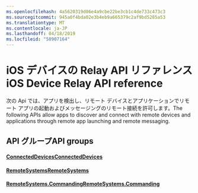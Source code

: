 ```yaml
---
ms.openlocfilehash: 4a5620319d06e4a9cbe22be3cb1c4de733c473c3
ms.sourcegitcommit: 945a0f4bda02e3b4eb9a665379c2af9bd5285a53
ms.translationtype: MT
ms.contentlocale: ja-JP
ms.lasthandoff: 04/18/2019
ms.locfileid: "58907164"
---
```

# <a name="ios-device-relay-api-reference"></a><span data-ttu-id="4ed32-101">iOS デバイスの Relay API リファレンス</span><span class="sxs-lookup"><span data-stu-id="4ed32-101">iOS Device Relay API reference</span></span>

<span data-ttu-id="4ed32-102">次の Api では、アプリを検出し、リモート デバイスとアプリケーションでリモート アプリの起動およびメッセージングのリモート接続を許可します。</span><span class="sxs-lookup"><span data-stu-id="4ed32-102">The following APIs allow apps to discover and connect with remote devices and applications through remote app launching and remote messaging.</span></span>

## <a name="api-groups"></a><span data-ttu-id="4ed32-103">API グループ</span><span class="sxs-lookup"><span data-stu-id="4ed32-103">API groups</span></span>

#### <a name="connecteddevicesobjectivec-apiconnecteddevicesindexmd"></a>[<span data-ttu-id="4ed32-104">ConnectedDevices</span><span class="sxs-lookup"><span data-stu-id="4ed32-104">ConnectedDevices</span></span>](../objectivec-api/connecteddevices/index.md)
#### <a name="remotesystemsobjectivec-apiremotesystemsindexmd"></a>[<span data-ttu-id="4ed32-105">RemoteSystems</span><span class="sxs-lookup"><span data-stu-id="4ed32-105">RemoteSystems</span></span>](../objectivec-api/remotesystems/index.md)
#### <a name="remotesystemscommandingobjectivec-apiremotesystemscommandingindexmd"></a>[<span data-ttu-id="4ed32-106">RemoteSystems.Commanding</span><span class="sxs-lookup"><span data-stu-id="4ed32-106">RemoteSystems.Commanding</span></span>](../objectivec-api/remotesystems.commanding/index.md)
